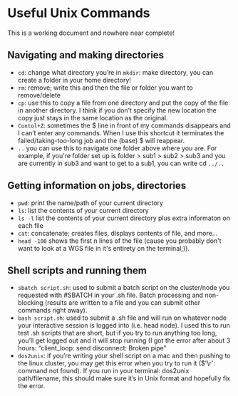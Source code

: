 # Useful Unix Commands

This is a working document and nowhere near complete!

## Navigating and making directories

- `cd`: change what directory you’re in
`mkdir`: make directory, you can create a folder in your home directory!
- `rm`: remove; write this and then the file or folder you want to remove/delete
- `cp`: use this to copy a file from one directory and put the copy of the file in another directory. I think if you don’t specify the new location the copy just stays in the same location as the original. 
- `Contol+Z`: sometimes the $ line in front of my commands disappears and I can’t enter any commands. When I use this shortcut it terminates the failed/taking-too-long job and the (base) $ will reappear.
- `..` you can use this to navigate one folder above where you are. For example, if you're folder set up is folder > sub1 > sub2 > sub3 and you are currently in sub3 and want to get to a sub1, you can write cd `../..`

## Getting information on jobs, directories

- `pwd`: print the name/path of your current directory
- `ls`: list the contents of your current directory
- `ls -l` list the contents of your current directory plus extra informaton on each file
- `cat`: concatenate; creates files, displays contents of file, and more… 
- `head -100` shows the first n lines of the file (cause you probably don't want to look at a WGS file in it's entirety on the terminal;)).

## Shell scripts and running them
- `sbatch script.sh`: used to submit a batch script on the cluster/node you requested with #SBATCH in your .sh file. Batch processing and non-blocking (results are written to a file and you can submit other commands right away).
- `bash script.sh`: used to submit a .sh file and will run on whatever node your interactive session is logged into (i.e. head node). I used this to run test .sh scripts that are short, but if you try to run anything too long, you’ll get logged out and it will stop running (I got the error after about 3 hours: “client_loop: send disconnect: Broken pipe”
- `dos2unix`: if you’re writing your shell script on a mac and then pushing to the linux cluster, you may get this error when you try to run it ($'\r': command not found). If you run in your terminal: dos2unix path/filename, this should make sure it’s in Unix format and hopefully fix the error. 
